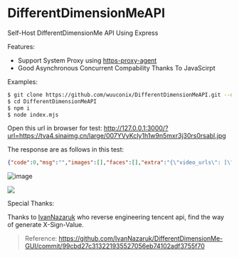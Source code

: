 # DifferentDimensionMeAPI

Self-Host DifferentDimensionMe API Using Express

Features:

+ Support System Proxy using [https-proxy-agent](https://www.npmjs.com/package/https-proxy-agent)
+ Good Asynchronous Concurrent Compability Thanks To JavaScirpt

Examples:

```bash
$ git clone https://github.com/wuuconix/DifferentDimensionMeAPI.git --depth 1
$ cd DifferentDimensionMeAPI
$ npm i
$ node index.mjs
```

Open this url in browser for test: http://127.0.0.1:3000/?url=https://tva4.sinaimg.cn/large/007YVyKcly1h1w9n5mxr3j30rs0rsabl.jpg

The response are as follows in this test:

```json
{"code":0,"msg":"","images":[],"faces":[],"extra":"{\"video_urls\": [\"https://act-artifacts.shadowcv.qq.com/mqq/ai_painting_anime/video/d20cbbc897da7e2c47370384e0588ef0_rt9t4.mp4\", \"https://activity.tu.qq.com/mqq/ai_painting_anime/share/d20cbbc897da7e2c47370384e0588ef0_crhcp.mp4\"], \"img_urls\": [\"https://activity.tu.qq.com/mqq/ai_painting_anime/image/d20cbbc897da7e2c47370384e0588ef0_2aigp.jpg\", \"https://activity.tu.qq.com/mqq/ai_painting_anime/share/d20cbbc897da7e2c47370384e0588ef0_t9eyy.jpg\", \"https://act-artifacts.shadowcv.qq.com/mqq/ai_painting_anime/res/d20cbbc897da7e2c47370384e0588ef0_pwzuq.jpg\", \"https://activity.tu.qq.com/mqq/ai_painting_anime/pagres/d20cbbc897da7e2c47370384e0588ef0_u96jz.jpg\"]}","videos":[]}
```
![image](https://tva2.sinaimg.cn/large/007YVyKcly1h8v9ubw2hej31bs08ewv0.jpg)

[![](https://tvax2.sinaimg.cn/large/007YVyKcly1h9i6t0p1mej30k00zk1fh.jpg)](https://activity.tu.qq.com/mqq/ai_painting_anime/image/d20cbbc897da7e2c47370384e0588ef0_2aigp.jpg)

Special Thanks:

Thanks to [IvanNazaruk](https://github.com/IvanNazaruk) who reverse engineering tencent api, find the way of generate X-Sign-Value. 

> Reference: https://github.com/IvanNazaruk/DifferentDimensionMe-GUI/commit/99cbd27c313221935527056eb74102adf3755f70


